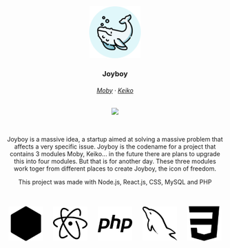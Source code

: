 
<div align="center">
  <div class="image-container">
    <img src="docs/readme/Moby.svg" width="120" alt="Logo"/>
  </div>
  <h3 align="center">Joyboy</h3>
</div>


<h6 align="center">
  <a href="https://github.com/sekisaii/joyboy/tree/main/client/src/moby">Moby</a>
  ·
  <a href="https://github.com/sekisaii/joyboy/tree/main/client/src/keiko">Keiko</a>
</h6>

<p align="center">
  <img src="https://raw.githubusercontent.com/catppuccin/catppuccin/main/assets/palette/macchiato.png" width="400" />
</p>

<p align="center">
</p>
&nbsp;

<p align="center">
  Joyboy is a massive idea, a startup aimed at solving a massive problem that affects a very specific issue.
  Joyboy is the codename for a project that contains 3 modules Moby, Keiko... in the future there are plans to upgrade this into four modules.
  But that is for another day. These three modules work toger from different places to create Joyboy, the icon of freedom.
</p>

<div align="center">
  <p align="center">
    This project was made with Node.js, React.js, CSS, MySQL and PHP
  </p>
</div>
</br>
</br>
<div align="center">
  <div class="image-container">
    <img src="docs/readme/node-js.svg" width="80" alt="Logo"/>&nbsp;&nbsp;&nbsp;&nbsp;&nbsp;
    <img src="docs/readme/react-js.svg" width="80" alt="Logo"/>&nbsp;&nbsp;&nbsp;&nbsp;&nbsp;
    <img src="docs/readme/php.svg" width="80" alt="Logo"/>&nbsp;&nbsp;&nbsp;&nbsp;&nbsp;
    <img src="docs/readme/mysql.svg" width="80" alt="Logo"/>&nbsp;&nbsp;&nbsp;&nbsp;&nbsp;
    <img src="docs/readme/css3.svg" width="80" alt="Logo"/>
  </div>
</div>

